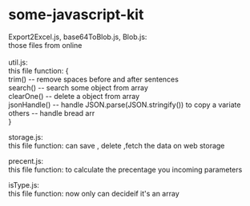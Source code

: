# some-javascript-kit

Export2Excel.js, base64ToBlob.js, Blob.js:<br/>
  those files from online<br/>
<br/>
util.js:<br/>
  this file function: {<br/>
    trim() -- remove spaces before and after sentences<br/>
    search() -- search some object from array<br/>
    clearOne() -- delete a object from array<br/>
    jsonHandle() -- handle JSON.parse(JSON.stringify()) to copy a variate<br/>
    others -- handle bread arr<br/>
  }<br/>

storage.js:<br/>
  this file function: can save , delete ,fetch the data on web storage<br/>

precent.js:<br/>
  this file function: to calculate the precentage you incoming parameters<br/>

isType.js:<br/>
  this file function: now only can decideif it's an array<br/>